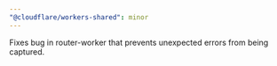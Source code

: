 ```yaml
---
"@cloudflare/workers-shared": minor
---
```


Fixes bug in router-worker that prevents unexpected errors from being captured.
